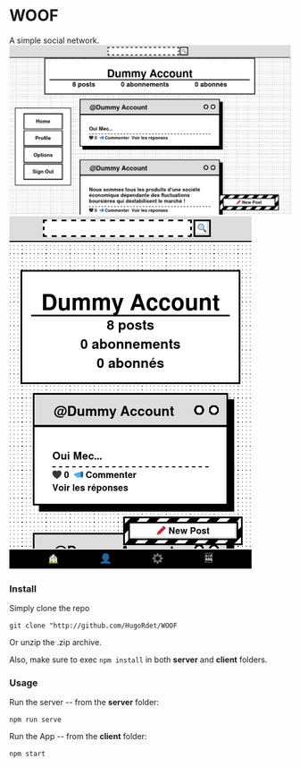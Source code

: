 # WOOF

A simple social network.
![alt text](screenshots/ss_1.png?raw=true)
![alt text](screenshots/ss_2.png?raw=true)
### Install
Simply clone the repo 

```
git clone "http://github.com/HugoRdet/WOOF
```

Or unzip the .zip archive.


Also, make sure to exec
```npm install```
in both **server** and **client** folders.

### Usage
Run the server -- from the **server** folder:

```
npm run serve
```

Run the App -- from the **client** folder:

```
npm start
```

